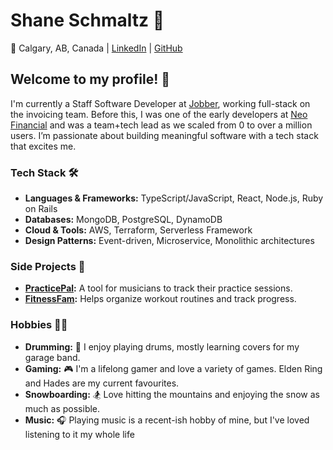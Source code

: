 # Shane Schmaltz 🚀

📍 Calgary, AB, Canada | [LinkedIn](https://www.linkedin.com/in/stschmaltz/) | [GitHub](https://github.com/stschmaltz)

## Welcome to my profile! 👋

I'm currently a Staff Software Developer at [Jobber](https://getjobber.com/), working full-stack on the invoicing team. Before this, I was one of the early developers at [Neo Financial](https://www.neofinancial.com/) and was a team+tech lead as we scaled from 0 to over a million users. I’m passionate about building meaningful software with a tech stack that excites me.

### Tech Stack 🛠
- **Languages & Frameworks:** TypeScript/JavaScript, React, Node.js, Ruby on Rails
- **Databases:** MongoDB, PostgreSQL, DynamoDB
- **Cloud & Tools:** AWS, Terraform, Serverless Framework
- **Design Patterns:** Event-driven, Microservice, Monolithic architectures

### Side Projects 🎨
- **[PracticePal](https://practicepal.app):** A tool for musicians to track their practice sessions.
- **[FitnessFam](https://fitnessfam.app):** Helps organize workout routines and track progress.

### Hobbies 🎲🎉
- **Drumming:** 🥁 I enjoy playing drums, mostly learning covers for my garage band.
- **Gaming:** 🎮 I'm a lifelong gamer and love a variety of games. Elden Ring and Hades are my current favourites.
- **Snowboarding:** 🏂 Love hitting the mountains and enjoying the snow as much as possible.
- **Music:** 🎧 Playing music is a recent-ish hobby of mine, but I've loved listening to it my whole life

